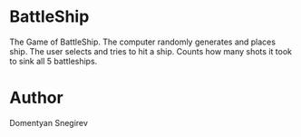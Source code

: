 # BattleShip
The Game of BattleShip. The computer randomly generates and places ship. The user selects and tries to hit a ship. Counts how many shots it took to sink all 5 battleships.

# Author
Domentyan Snegirev
